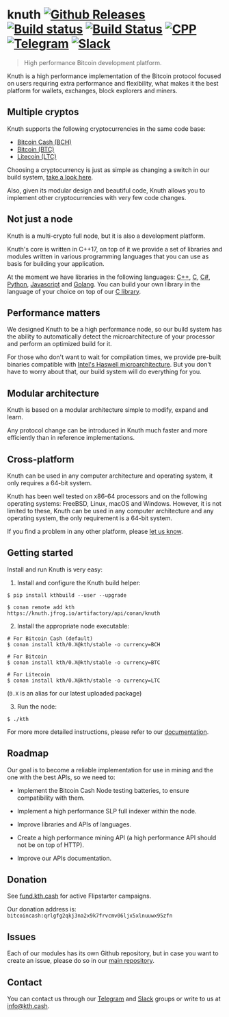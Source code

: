 <!-- <a target="_blank" href="http://semver.org">![Version][badge.version]</a> -->
<!-- <a target="_blank" href="https://cirrus-ci.com/github/k-nuth/node-exe">![Build Status][badge.Cirrus]</a> -->

# knuth <a target="_blank" href="https://github.com/k-nuth/node-exe/releases">![Github Releases][badge.release]</a> <a target="_blank" href="https://github.com/k-nuth/node-exe/actions">![Build status][badge.GithubActions]</a> <a target="_blank" href="https://ci.appveyor.com/projects/k-nuth/node-exe">![Build Status][badge.Appveyor]</a> <a href="#">![CPP][badge.cpp]</a> <a target="_blank" href="https://t.me/knuth_cash">![Telegram][badge.telegram]</a> <a target="_blank" href="https://k-nuth.slack.com/">![Slack][badge.slack]</a>

> High performance Bitcoin development platform.

Knuth is a high performance implementation of the Bitcoin protocol focused on users requiring extra performance and flexibility, what makes it the best platform for wallets, exchanges, block explorers and miners.

## Multiple cryptos

Knuth supports the following cryptocurrencies in the same code base:
- [Bitcoin Cash (BCH)](https://www.bitcoincash.org/)
- [Bitcoin (BTC)](https://bitcoin.org/)
- [Litecoin (LTC)](https://litecoin.org/)

Choosing a cryptocurrency is just as simple as changing a switch in our build system, [take a look here](#getting-started).

Also, given its modular design and beautiful code, Knuth allows you to implement other cryptocurrencies with very few code changes.

## Not just a node

Knuth is a multi-crypto full node, but it is also a development platform.

Knuth's core is written in C++17, on top of it we provide a set of libraries and modules written in various programming languages that you can use as basis for building your application.

At the moment we have libraries in the following languages: [C++](https://github.com/k-nuth/node), [C](https://github.com/k-nuth/c-api), [C#](https://github.com/k-nuth/cs-api), [Python](https://github.com/k-nuth/py-api), [Javascript](https://github.com/k-nuth/js-api) and [Golang](https://github.com/k-nuth/go-api).
You can build your own library in the language of your choice on top of our [C library](https://github.com/k-nuth/c-api).

## Performance matters

We designed Knuth to be a high performance node, so our build system has the ability to automatically detect the microarchitecture of your processor and perform an optimized build for it.

For those who don't want to wait for compilation times, we provide pre-built binaries compatible with [Intel's Haswell microarchitecture](https://en.wikipedia.org/wiki/Haswell_(microarchitecture)). But you don't have to worry about that, our build system will do everything for you.

## Modular architecture

Knuth is based on a modular architecture simple to modify, expand and learn.

Any protocol change can be introduced in Knuth much faster and more efficiently than in reference implementations.

## Cross-platform

Knuth can be used in any computer architecture and operating system, it only requires a 64-bit system.

Knuth has been well tested on x86-64 processors and on the following operating systems: FreeBSD, Linux, macOS and Windows. However, it is not limited to these, Knuth can be used in any computer architecture and any operating system, the only requirement is a 64-bit system.

If you find a problem in any other platform, please [let us know](https://github.com/k-nuth/kth/issues).

## Getting started

Install and run Knuth is very easy:

1. Install and configure the Knuth build helper:
```
$ pip install kthbuild --user --upgrade

$ conan remote add kth https://knuth.jfrog.io/artifactory/api/conan/knuth
```

2. Install the appropriate node executable:

```
# For Bitcoin Cash (default)
$ conan install kth/0.X@kth/stable -o currency=BCH

# For Bitcoin
$ conan install kth/0.X@kth/stable -o currency=BTC

# For Litecoin
$ conan install kth/0.X@kth/stable -o currency=LTC
```

(`0.X` is an alias for our latest uploaded package)

3. Run the node:

```
$ ./kth
```
For more more detailed instructions, please refer to our [documentation](https://kth.cash/docs/).

## Roadmap

Our goal is to become a reliable implementation for use in mining and the one with the best APIs, so we need to:

- Implement the Bitcoin Cash Node testing batteries, to ensure compatibility with them.

- Implement a high performance SLP full indexer within the node.

- Improve libraries and APIs of languages.

- Create a high performance mining API (a high performance API should not be on top of HTTP).

- Improve our APIs documentation.

## Donation

See [fund.kth.cash](https://fund.kth.cash/) for active Flipstarter campaigns.

Our donation address is:
`bitcoincash:qrlgfg2qkj3na2x9k7frvcmv06ljx5xlnuuwx95zfn`

## Issues

Each of our modules has its own Github repository, but in case you want to create an issue, please do so in our [main repository](https://github.com/k-nuth/kth/issues).

## Contact

You can contact us through our [Telegram](https://t.me/knuth_cash) and [Slack](https://k-nuth.slack.com/) groups or write to us at info@kth.cash.


<!-- Links -->
[badge.Travis]: https://travis-ci.org/k-nuth/node-exe.svg?branch=master
[badge.Appveyor]: https://ci.appveyor.com/api/projects/status/github/k-nuth/node-exe?svg=true&branch=master
[badge.Cirrus]: https://api.cirrus-ci.com/github/k-nuth/node-exe.svg?branch=master
[badge.GithubActions]: https://img.shields.io/endpoint.svg?url=https%3A%2F%2Factions-badge.atrox.dev%2Fk-nuth%2Fnode-exe%2Fbadge&style=for-the-badge
[badge.version]: https://badge.fury.io/gh/k-nuth%2Fkth-node-exe.svg
[badge.release]: https://img.shields.io/github/v/release/k-nuth/node-exe?display_name=tag&style=for-the-badge&color=3b009b&logo=bitcoincash
[badge.cpp]: https://img.shields.io/badge/C++-17-blue.svg?logo=c%2B%2B&style=for-the-badge
[badge.telegram]: https://img.shields.io/badge/telegram-badge-blue.svg?logo=telegram&style=for-the-badge
[badge.slack]: https://img.shields.io/badge/slack-badge-orange.svg?logo=slack&style=for-the-badge

<!-- [badge.Gitter]: https://img.shields.io/badge/gitter-join%20chat-blue.svg -->

